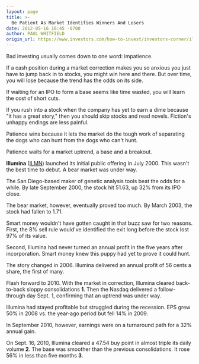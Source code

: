 ```yaml
---
layout: page
title: >-
  Be Patient As Market Identifies Winners And Losers
date: 2012-05-16 16:45 -0700
author: PAUL WHITFIELD
origin_url: https://www.investors.com/how-to-invest/investors-corner/illumina-showed-that-secret-to-sound-investing-is-patience/
---
```


Bad investing usually comes down to one word: impatience.

If a cash position during a market correction makes you so anxious you just have to jump back in to stocks, you might win here and there. But over time, you will lose because the trend has the odds on its side.

If waiting for an IPO to form a base seems like time wasted, you will learn the cost of short cuts.

If you rush into a stock when the company has yet to earn a dime because "it has a great story," then you should skip stocks and read novels. Fiction's unhappy endings are less painful.

Patience wins because it lets the market do the tough work of separating the dogs who can hunt from the dogs who can't hunt.

Patience waits for a market uptrend, a base and a breakout.

**Illumina** ([ILMN](https://research.investors.com/quote.aspx?symbol=ILMN)) launched its initial public offering in July 2000. This wasn't the best time to debut. A bear market was under way.

The San Diego-based maker of genetic analysis tools beat the odds for a while. By late September 2000, the stock hit 51.63, up 32% from its IPO close.

The bear market, however, eventually proved too much. By March 2003, the stock had fallen to 1.71.

Smart money wouldn't have gotten caught in that buzz saw for two reasons. First, the 8% sell rule would've identified the exit long before the stock lost 97% of its value.

Second, Illumina had never turned an annual profit in the five years after incorporation. Smart money knew this puppy had yet to prove it could hunt.

The story changed in 2006. Illumina delivered an annual profit of 56 cents a share, the first of many.

Flash forward to 2010. With the market in correction, Illumina cleared back-to-back sloppy consolidations **1**. Then the Nasdaq delivered a follow-through day Sept. 1, confirming that an uptrend was under way.

Illumina had stayed profitable but struggled during the recession. EPS grew 50% in 2008 vs. the year-ago period but fell 14% in 2009.

In September 2010, however, earnings were on a turnaround path for a 32% annual gain.

On Sept. 16, 2010, Illumina cleared a 47.54 buy point in almost triple its daily volume **2**. The base was smoother than the previous consolidations. It rose 56% in less than five months **3**.

